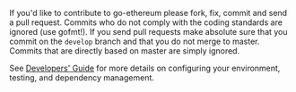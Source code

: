 If you'd like to contribute to go-ethereum please fork, fix, commit and
send a pull request. Commits who do not comply with the coding standards
are ignored (use gofmt!). If you send pull requests make absolute sure that you
commit on the `develop` branch and that you do not merge to master.
Commits that are directly based on master are simply ignored.

See [Developers' Guide](https://github.com/matthieu/go-ethereum/wiki/Developers'-Guide)
for more details on configuring your environment, testing, and
dependency management.
